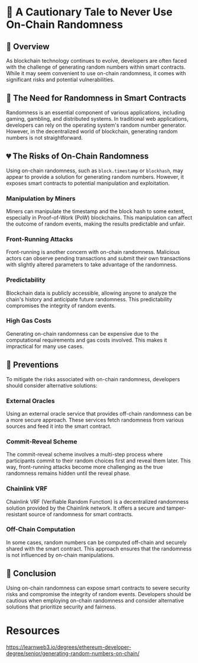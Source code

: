 # 🤫 A Cautionary Tale to Never Use On-Chain Randomness

## 👀 Overview

As blockchain technology continues to evolve, developers are often faced with the challenge of generating random numbers within smart contracts. While it may seem convenient to use on-chain randomness, it comes with significant risks and potential vulnerabilities.

## 🎲 The Need for Randomness in Smart Contracts

Randomness is an essential component of various applications, including gaming, gambling, and distributed systems. In traditional web applications, developers can rely on the operating system's random number generator. However, in the decentralized world of blockchain, generating random numbers is not straightforward.

## 💔 The Risks of On-Chain Randomness

Using on-chain randomness, such as `block.timestamp` or `blockhash`, may appear to provide a solution for generating random numbers. However, it exposes smart contracts to potential manipulation and exploitation.

### Manipulation by Miners

Miners can manipulate the timestamp and the block hash to some extent, especially in Proof-of-Work (PoW) blockchains. This manipulation can affect the outcome of random events, making the results predictable and unfair.

### Front-Running Attacks

Front-running is another concern with on-chain randomness. Malicious actors can observe pending transactions and submit their own transactions with slightly altered parameters to take advantage of the randomness.

### Predictability

Blockchain data is publicly accessible, allowing anyone to analyze the chain's history and anticipate future randomness. This predictability compromises the integrity of random events.

### High Gas Costs

Generating on-chain randomness can be expensive due to the computational requirements and gas costs involved. This makes it impractical for many use cases.

## 👮 Preventions

To mitigate the risks associated with on-chain randomness, developers should consider alternative solutions:

### External Oracles

Using an external oracle service that provides off-chain randomness can be a more secure approach. These services fetch randomness from various sources and feed it into the smart contract.

### Commit-Reveal Scheme

The commit-reveal scheme involves a multi-step process where participants commit to their random choices first and reveal them later. This way, front-running attacks become more challenging as the true randomness remains hidden until the reveal phase.

### Chainlink VRF

Chainlink VRF (Verifiable Random Function) is a decentralized randomness solution provided by the Chainlink network. It offers a secure and tamper-resistant source of randomness for smart contracts.

### Off-Chain Computation

In some cases, random numbers can be computed off-chain and securely shared with the smart contract. This approach ensures that the randomness is not influenced by on-chain manipulations.

## 👋 Conclusion

Using on-chain randomness can expose smart contracts to severe security risks and compromise the integrity of random events. Developers should be cautious when employing on-chain randomness and consider alternative solutions that prioritize security and fairness.

# Resources

https://learnweb3.io/degrees/ethereum-developer-degree/senior/generating-random-numbers-on-chain/